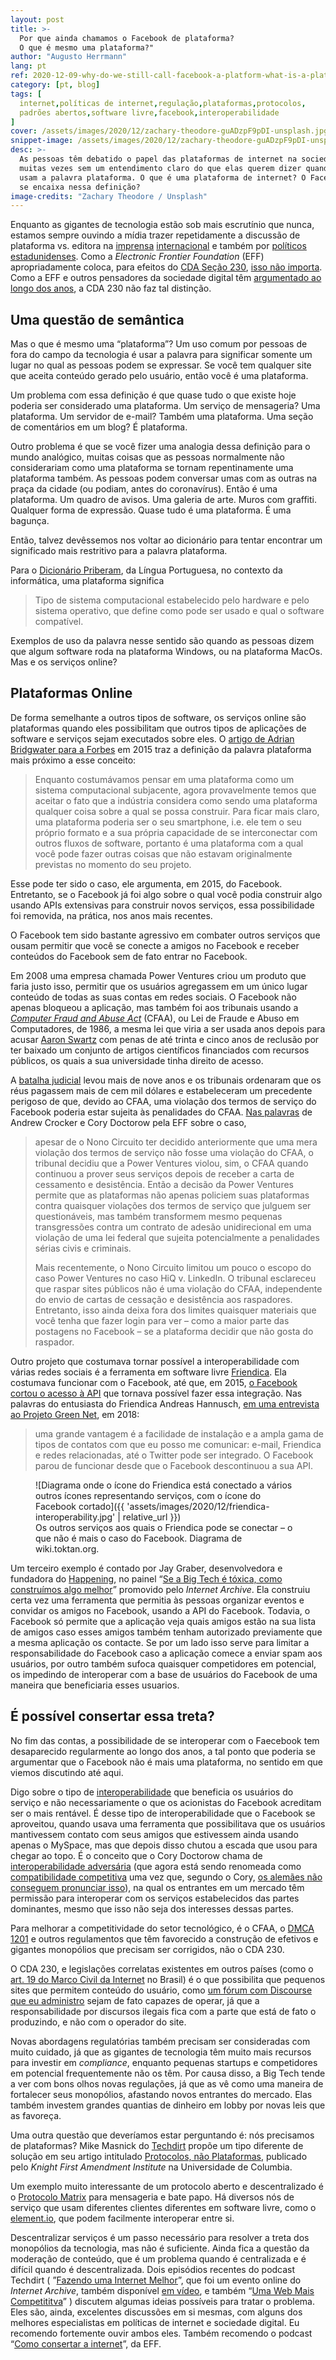 ```yaml
---
layout: post
title: >-
  Por que ainda chamamos o Facebook de plataforma?
  O que é mesmo uma plataforma?"
author: "Augusto Herrmann"
lang: pt
ref: 2020-12-09-why-do-we-still-call-facebook-a-platform-what-is-a-platform-really
category: [pt, blog]
tags: [
  internet,políticas de internet,regulação,plataformas,protocolos,
  padrões abertos,software livre,facebook,interoperabilidade
]
cover: /assets/images/2020/12/zachary-theodore-guADzpF9pDI-unsplash.jpg
snippet-image: /assets/images/2020/12/zachary-theodore-guADzpF9pDI-unsplash.jpg
desc: >-
  As pessoas têm debatido o papel das plataformas de internet na sociedade,
  muitas vezes sem um entendimento claro do que elas querem dizer quando
  usam a palavra plataforma. O que é uma plataforma de internet? O Facebook
  se encaixa nessa definição?
image-credits: "Zachary Theodore / Unsplash"
---
```


Enquanto as gigantes de tecnologia estão sob mais escrutínio que nunca,
estamos sempre ouvindo a mídia trazer repetidamente a discussão de
plataforma vs. editora na
[imprensa](https://www.nytimes.com/2018/05/21/world/europe/facebook-libel-paul-tweed.html)
[internacional](https://www.theguardian.com/technology/2018/jul/02/facebook-mark-zuckerberg-platform-publisher-lawsuit) e também por
[políticos estadunidenses](https://twitter.com/sentedcruz/status/1330184399770574850).
Como a *Electronic Frontier Foundation* (EFF) apropriadamente coloca,
para efeitos do [CDA Seção 230](https://en.wikipedia.org/wiki/Section_230),
[isso não importa](https://www.eff.org/deeplinks/2020/12/publisher-or-platform-it-doesnt-matter).
Como a EFF e outros pensadores da sociedade digital têm
[argumentado ao longo dos anos](https://www.techdirt.com/articles/20201017/13051145526/section-230-basics-there-is-no-such-thing-as-publisher-or-platform-distinction.shtml),
a CDA 230 não faz tal distinção.

## Uma questão de semântica

Mas o que é mesmo uma “plataforma”? Um uso comum por pessoas de fora do
campo da tecnologia é usar a palavra para significar somente um lugar no
qual as pessoas podem se expressar. Se você tem qualquer site que aceita
conteúdo gerado pelo usuário, então você é uma plataforma.

Um problema com essa definição é que quase tudo o que existe hoje poderia
ser considerado uma plataforma. Um serviço de mensageria? Uma plataforma.
Um servidor de e-mail? Também uma plataforma. Uma seção de comentários em
um blog? É plataforma.

Outro problema é que se você fizer uma analogia dessa definição para o
mundo analógico, muitas coisas que as pessoas normalmente não considerariam
como uma plataforma se tornam repentinamente uma plataforma também. As
pessoas podem conversar umas com as outras na praça da cidade (ou podiam,
antes do coronavírus). Então é uma plataforma. Um quadro de avisos. Uma
galeria de arte. Muros com graffiti. Qualquer forma de expressão. Quase
tudo é uma plataforma. É uma bagunça.

Então, talvez devêssemos nos voltar ao dicionário para tentar encontrar
um significado mais restritivo para a palavra plataforma.

Para o 
[Dicionário Priberam](https://www.oxfordlearnersdictionaries.com/definition/english/platform),
da Língua Portuguesa, no contexto da informática, uma plataforma
significa

> Tipo de sistema computacional estabelecido pelo hardware e pelo
> sistema operativo, que define como pode ser usado e qual o software
> compatível.

Exemplos de uso da palavra nesse sentido são quando as pessoas dizem que
algum software roda na plataforma Windows, ou na plataforma MacOs. Mas
e os serviços online?

## Plataformas Online

De forma semelhante a outros tipos de software, os serviços online são
plataformas quando eles possibilitam que outros tipos de aplicações de
software e serviços sejam executados sobre eles. O
[artigo de Adrian Bridgwater para a Forbes](https://www.forbes.com/sites/adrianbridgwater/2015/03/17/whats-the-difference-between-a-software-product-and-a-platform/)
em 2015 traz a definição da palavra plataforma mais próximo a esse
conceito:

> Enquanto costumávamos pensar em uma plataforma como um sistema
> computacional subjacente, agora provavelmente temos que aceitar o
> fato que a indústria considera como sendo uma plataforma qualquer
> coisa sobre a qual se possa construir. Para ficar mais claro, uma
> plataforma poderia ser o seu smartphone, i.e. ele tem o seu próprio
> formato e a sua própria capacidade de se interconectar com outros
> fluxos de software, portanto é uma plataforma com a qual você pode
> fazer outras coisas que não estavam originalmente previstas no
> momento do seu projeto.

Esse pode ter sido o caso, ele argumenta, em 2015, do Facebook.
Entretanto, se o Facebook já foi algo sobre o qual você podia
construir algo usando APIs extensivas para construir novos serviços,
essa possibilidade foi removida, na prática, nos anos mais recentes.

O Facebook tem sido bastante agressivo em combater outros serviços que
ousam permitir que você se conecte a amigos no Facebook e receber
conteúdos do Facebook sem de fato entrar no Facebook.

Em 2008 uma empresa chamada Power Ventures criou um produto que faria
justo isso, permitir que os usuários agregassem em um único lugar
conteúdo de todas as suas contas em redes sociais.
O Facebook não apenas bloqueou a aplicação, mas também foi aos tribunais
usando a
*[Computer Fraud and Abuse Act](https://en.wikipedia.org/wiki/Computer_Fraud_and_Abuse_Act)*
(CFAA), ou Lei de Fraude e Abuso em Computadores, de 1986, a mesma lei
que viria a ser usada anos depois para acusar
[Aaron Swartz](https://www.eff.org/deeplinks/2013/01/farewell-aaron-swartz)
com penas de até trinta e cinco anos de reclusão por ter baixado um
conjunto de artigos científicos financiados com recursos públicos, os
quais a sua universidade tinha direito de acesso.

A
[batalha judicial](https://en.wikipedia.org/wiki/Facebook,_Inc._v._Power_Ventures,_Inc.)
levou mais de nove anos e os tribunais ordenaram que os réus pagassem mais
de cem mil dólares e estabeleceram um precedente perigoso de que, devido
ao CFAA, uma violação dos termos de serviço do Facebook poderia estar
sujeita às penalidades do CFAA.
[Nas palavras](https://www.eff.org/deeplinks/2020/10/facebooks-election-week-war-accountability-wrong-wrong-wrong)
de Andrew Crocker e Cory Doctorow pela EFF sobre o caso,

> apesar de o Nono Circuito ter decidido anteriormente que uma mera
> violação dos termos de serviço não fosse uma violação do CFAA, o
> tribunal decidiu que a Power Ventures violou, sim, o CFAA quando
> continuou a prover seus serviços depois de receber a carta de
> cessamento e desistência. Então a decisão da Power Ventures permite
> que as plataformas não apenas policiem suas plataformas contra
> quaisquer violações dos termos de serviço que julguem ser
> questionáveis, mas também transformem mesmo pequenas transgressões
> contra um contrato de adesão unidirecional em uma violação de uma lei
> federal que sujeita potencialmente a penalidades sérias civis e
> criminais.
>
> Mais recentemente, o Nono Circuito limitou um pouco o escopo do caso
> Power Ventures no caso HiQ v. LinkedIn. O tribunal esclareceu que
> raspar sites públicos não é uma violação do CFAA, independente do
> envio de cartas de cessação e desistência aos raspadores. Entretanto,
> isso ainda deixa fora dos limites quaisquer materiais que você tenha
> que fazer login para ver – como a maior parte das postagens no
> Facebook – se a plataforma decidir que não gosta do raspador.

Outro projeto que costumava tornar possível a interoperabilidade com
várias redes sociais é a ferramenta em software livre
[Friendica](https://friendi.ca). Ela costumava funcionar com o Facebook,
até que, em 2015,
[o Facebook cortou o acesso à API](https://github.com/friendica/friendica/issues/1145#issuecomment-88523092)
que tornava possível fazer essa integração. Nas palavras do entusiasta
do Friendica Andreas Hannusch,
[em uma entrevista ao Projeto Green Net](https://greennetproject.org/en/2018/03/19/friendica-das-sichere-soziale-netzwerk-mit-datenhoheit/),
em 2018:

> uma grande vantagem é a facilidade de instalação e a ampla gama de
> tipos de contatos com que eu posso me comunicar: e-mail, Friendica e
> redes relacionadas, até o Twitter pode ser integrado. O Facebook
> parou de funcionar desde que o Facebook descontinuou a sua API.

<figure markdown="1">
![Diagrama onde o ícone do Friendica está conectado a vários outros ícones representando serviços, com o ícone do Facebook cortado]({{ 'assets/images/2020/12/friendica-interoperability.jpg' | relative_url }})
<figcaption>Os outros serviços aos quais o Friendica pode se conectar
– o que não é mais o caso do Facebook. Diagrama de
wiki.toktan.org.</figcaption>
</figure>

Um terceiro exemplo é contado por Jay Graber, desenvolvedora e fundadora
do [Happening](https://happening.net/), no painel
“[Se a Big Tech é tóxica, como construímos algo melhor](https://blog.archive.org/2020/09/24/dweb-panel-if-big-tech-is-toxic-how-do-we-build-something-better/)”
promovido pelo *Internet Archive*. Ela construiu certa vez uma ferramenta
que permitia às pessoas organizar eventos e convidar os amigos no
Facebook, usando a API do Facebook. Todavia, o Facebook só permite que
a aplicação veja quais amigos estão na sua lista de amigos caso esses
amigos também tenham autorizado previamente que a mesma aplicação os
contacte. Se por um lado isso serve para limitar a responsabilidade do
Facebook caso a aplicação comece a enviar spam aos usuários, por outro
também sufoca quaisquer competidores em potencial, os impedindo de
interoperar com a base de usuários do Facebook de uma maneira que
beneficiaria esses usuarios.

## É possível consertar essa treta?

No fim das contas, a possibilidade de se interoperar com o Faecebook tem
desaparecido regularmente ao longo dos anos, a tal ponto que poderia se
argumentar que o Facebook não é mais uma plataforma, no sentido em que
viemos discutindo até aqui.

Digo sobre o tipo de
[interoperabilidade](https://www.researchgate.net/publication/321419601_The_Current_State_of_Interoperability_in_Decentralized_Online_Social_Networking_Services)
que beneficia os usuários do serviço e não necessariamente o que os
acionistas do Facebook acreditam ser o mais rentável. É desse tipo de
interoperabilidade que o Facebook se aproveitou, quando usava uma
ferramenta que possibilitava que os usuários mantivessem contato com seus
amigos que estivessem ainda usando apenas o MySpace, mas que depois disso
chutou a escada que usou para chegar ao topo. É o conceito que o
Cory Doctorow chama de
[interoperabilidade adversária](https://www.eff.org/deeplinks/2019/06/adversarial-interoperability-reviving-elegant-weapon-more-civilized-age-slay)
(que agora está sendo renomeada como
[compatibilidade competitiva](https://www.eff.org/deeplinks/2020/11/podcast-episode-control-over-users-competitors-and-critics)
uma vez que, segundo o Cory,
[os alemães não conseguem pronunciar isso](https://www.techdirt.com/articles/20201201/10183045801/techdirt-podcast-episode-264-more-competitive-web-with-cory-doctorow-daphne-keller.shtml)),
na qual os entrantes em um mercado têm permissão para interoperar com os
serviços estabelecidos das partes dominantes, mesmo que isso não seja
dos interesses dessas partes.

Para melhorar a competitividade do setor tecnológico, é o CFAA, o
[DMCA 1201](https://en.wikipedia.org/wiki/Anti-circumvention#United_States)
e outros regulamentos que têm favorecido a construção de efetivos e
gigantes monopólios que precisam ser corrigidos, não o CDA 230.

O CDA 230, e legislações correlatas existentes em outros países (como o
[art. 19 do Marco Civil da Internet](http://www.planalto.gov.br/ccivil_03/_ato2011-2014/2014/lei/l12965.htm#art19)
no Brasil) é o que possibilita que pequenos sites que permitem conteúdo
do usuário, como
[um fórum com Discourse que eu administro](https://dadosabertos.social)
sejam de fato capazes de operar, já que a responsabilidade por discursos
ilegais fica com a parte que está de fato o produzindo, e não com o
operador do site.

Novas abordagens regulatórias também precisam ser consideradas com muito
cuidado, já que as gigantes de tecnologia têm muito mais recursos para
investir em *compliance*, enquanto pequenas startups e competidores em
potencial frequentemente não os têm. Por causa disso, a Big Tech tende
a ver com bons olhos novas regulações, já que as vê como uma maneira de
fortalecer seus monopólios, afastando novos entrantes do mercado. Elas
também investem grandes quantias de dinheiro em lobby por novas leis que
as favoreça.

Uma outra questão que deveríamos estar perguntando é: nós precisamos de
plataformas? Mike Masnick do [Techdirt](https://www.techdirt.com) propõe
um tipo diferente de solução em seu artigo intitulado
[Protocolos, não Plataformas](https://www.techdirt.com/articles/20190825/21540442853/protocols-not-platforms-technological-approach-to-free-speech.shtml),
publicado pelo *Knight First Amendment Institute* na Universidade de
Columbia.

Um exemplo muito interessante de um protocolo aberto e descentralizado é
o [Protocolo Matrix](https://matrix.org/) para mensageria e bate papo.
Há diversos nós de serviço que usam diferentes clientes diferentes em
software livre, como o [element.io](https://element.io/), que podem
facilmente interoperar entre si.

Descentralizar serviços é um passo necessário para resolver a treta dos
monopólios da tecnologia, mas não é suficiente. Ainda fica a questão da
moderação de conteúdo, que é um problema quando é centralizada e é
difícil quando é descentralizada. Dois episódios recentes do podcast
Techdirt (
”[Fazendo uma Internet Melhor](https://www.techdirt.com/articles/20200929/12434845408/techdirt-podcast-episode-257-making-better-internet.shtml)”,
que foi um evento online do *Internet Archive*, também disponível
[em vídeo](https://blog.archive.org/2020/09/24/dweb-panel-if-big-tech-is-toxic-how-do-we-build-something-better/),
e também
“[Uma Web Mais Competititva](https://www.techdirt.com/articles/20201201/10183045801/techdirt-podcast-episode-264-more-competitive-web-with-cory-doctorow-daphne-keller.shtml)”
) discutem algumas ideias possíveis para tratar o problema. Eles são,
ainda, excelentes discussões em si mesmas, com alguns dos melhores
especialistas em políticas de internet e sociedade digital. Eu recomendo
fortemente ouvir ambos eles. Também recomendo o podcast
“[Como consertar a internet](https://www.eff.org/how-to-fix-the-internet-podcast)”,
da EFF.
